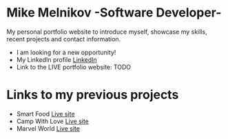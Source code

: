 # Mike Melnikov -Software Developer-
My personal portfolio website to introduce myself, showcase my skills, recent projects and contact information.

- I am looking for a new opportunity!
- My LinkedIn profile
[LinkedIn](https://www.linkedin.com/in/mike-mel/)
- Link to the LIVE portfolio website: 
TODO

# Links to my previous projects
- Smart Food
[Live site](https://mikemel31.github.io/SmartFood/)
- Camp With Love
[Live site](https://campproject-mike.herokuapp.com/home)
- Marvel World
[Live site](TODO)
